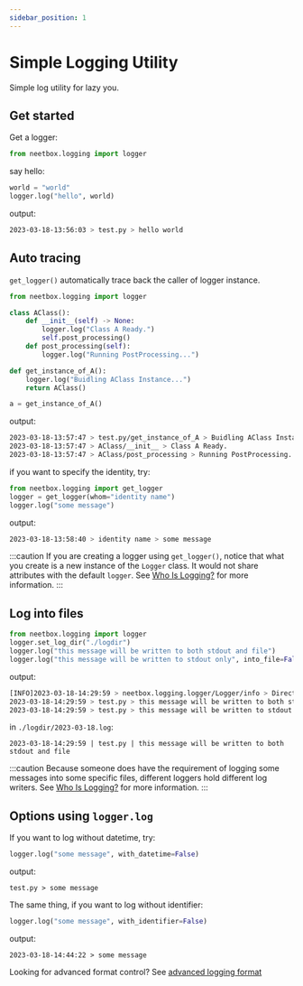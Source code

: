 ```yaml
---
sidebar_position: 1
---
```


# Simple Logging Utility

Simple log utility for lazy you.

## Get started

Get a logger:
```python
from neetbox.logging import logger
```

say hello:
```python
world = "world"
logger.log("hello", world)
```
output:
```bash
2023-03-18-13:56:03 > test.py > hello world 
```

## Auto tracing

`get_logger()` automatically trace back the caller of logger instance.

```python
from neetbox.logging import logger

class AClass():
    def __init__(self) -> None:
        logger.log("Class A Ready.")
        self.post_processing()
    def post_processing(self):
        logger.log("Running PostProcessing...")

def get_instance_of_A():
    logger.log("Buidling AClass Instance...")
    return AClass()

a = get_instance_of_A()
```
output:
```bash
2023-03-18-13:57:47 > test.py/get_instance_of_A > Buidling AClass Instance... 
2023-03-18-13:57:47 > AClass/__init__ > Class A Ready. 
2023-03-18-13:57:47 > AClass/post_processing > Running PostProcessing...
```

if you want to specify the identity, try:
```python
from neetbox.logging import get_logger
logger = get_logger(whom="identity name")
logger.log("some message")
```
output:
```bash
2023-03-18-13:58:40 > identity name > some message 
```

:::caution
If you are creating a logger using `get_logger()`, notice that what you create is a new instance of the `Logger` class. It would not share attributes with the default `logger`. See [Who Is Logging?](/docs/guide/logging/logger-instances) for more information.
:::

## Log into files

```python
from neetbox.logging import logger
logger.set_log_dir("./logdir")
logger.log("this message will be written to both stdout and file")
logger.log("this message will be written to stdout only", into_file=False)
```
output:
```bash
[INFO]2023-03-18-14:29:59 > neetbox.logging.logger/Logger/info > Directory ./logdir not found, trying to create. 
2023-03-18-14:29:59 > test.py > this message will be written to both stdout and file 
2023-03-18-14:29:59 > test.py > this message will be written to stdout only 
```
in `./logdir/2023-03-18.log`:
```
2023-03-18-14:29:59 | test.py | this message will be written to both stdout and file 

```

:::caution
Because someone does have the requirement of logging some messages into some specific files, different loggers hold different log writers. See [Who Is Logging?](/docs/guide/logging/logger-instances.md) for more information.
:::

## Options using `logger.log`

If you want to log without datetime, try:
```python
logger.log("some message", with_datetime=False)
```
output:
```
test.py > some message 
```

The same thing, if you want to log without identifier:
```python
logger.log("some message", with_identifier=False)
```
output:
```
2023-03-18-14:44:22 > some message 
```

Looking for advanced format control? See [advanced logging format](/docs/guide/logging/advanced-logging-format.md)